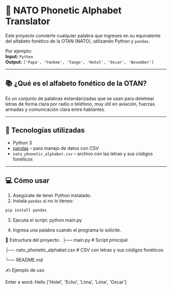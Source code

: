 # 🔡 NATO Phonetic Alphabet Translator

Este proyecto convierte cualquier palabra que ingreses en su equivalente del alfabeto fonético de la OTAN (NATO), utilizando Python y `pandas`.

Por ejemplo:  
**Input:** `Python`  
**Output:** `['Papa', 'Yankee', 'Tango', 'Hotel', 'Oscar', 'November']`

---

## 📚 ¿Qué es el alfabeto fonético de la OTAN?

Es un conjunto de palabras estandarizadas que se usan para deletrear letras de forma clara por radio o teléfono, muy útil en aviación, fuerzas armadas y comunicación clara entre hablantes.

---

## 🚀 Tecnologías utilizadas

- Python 3
- [pandas](https://pandas.pydata.org/) – para manejo de datos con CSV
- `nato_phonetic_alphabet.csv` – archivo con las letras y sus códigos fonéticos

---

## 💻 Cómo usar

1. Asegúrate de tener Python instalado.
2. Instala `pandas` si no lo tienes:

```bash
pip install pandas
```
3. Ejecuta el script:
python main.py

4. Ingresa una palabra cuando el programa lo solicite.

📁 Estructura del proyecto
.
├── main.py                         # Script principal

├── nato_phonetic_alphabet.csv     # CSV con letras y sus códigos fonéticos

└── README.md

✍️ Ejemplo de uso

Enter a word: Hello
['Hotel', 'Echo', 'Lima', 'Lima', 'Oscar']
